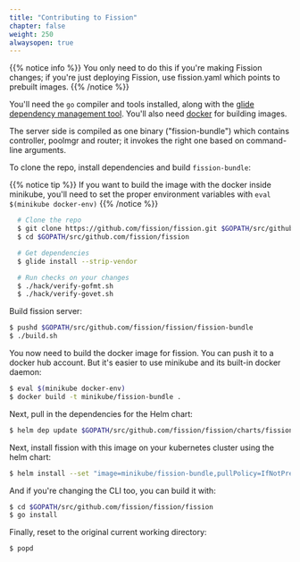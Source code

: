 ```yaml
---
title: "Contributing to Fission"
chapter: false
weight: 250
alwaysopen: true
---
```


{{% notice info %}}
You only need to do this if you're making Fission changes; if you're
just deploying Fission, use fission.yaml which points to prebuilt
images.
{{% /notice %}}

You'll need the `go` compiler and tools installed, along with the
[glide dependency management
tool](https://github.com/Masterminds/glide#install). You'll also need
[docker](https://docs.docker.com/install) for building images.

The server side is compiled as one binary ("fission-bundle") which
contains controller, poolmgr and router; it invokes the right one
based on command-line arguments.

To clone the repo, install dependencies and build `fission-bundle`:

{{% notice tip %}}
If you want to build the image with the docker inside
minikube, you'll need to set the proper environment variables with
`eval $(minikube docker-env)`
{{% /notice %}}

```sh
  # Clone the repo
  $ git clone https://github.com/fission/fission.git $GOPATH/src/github.com/fission/fission
  $ cd $GOPATH/src/github.com/fission/fission

  # Get dependencies
  $ glide install --strip-vendor

  # Run checks on your changes
  $ ./hack/verify-gofmt.sh
  $ ./hack/verify-govet.sh
```

Build fission server:

```sh
$ pushd $GOPATH/src/github.com/fission/fission/fission-bundle
$ ./build.sh
```

You now need to build the docker image for fission. You can push it to
a docker hub account. But it's easier to use minikube and its
built-in docker daemon:

```sh
$ eval $(minikube docker-env)
$ docker build -t minikube/fission-bundle .
```

Next, pull in the dependencies for the Helm chart:

```sh
$ helm dep update $GOPATH/src/github.com/fission/fission/charts/fission-all
```

Next, install fission with this image on your kubernetes cluster using the helm chart:

```sh
$ helm install --set "image=minikube/fission-bundle,pullPolicy=IfNotPresent,analytics=false" charts/fission-all
```

And if you're changing the CLI too, you can build it with:

```sh
$ cd $GOPATH/src/github.com/fission/fission/fission
$ go install
```

Finally, reset to the original current working directory:

```sh
$ popd
```
